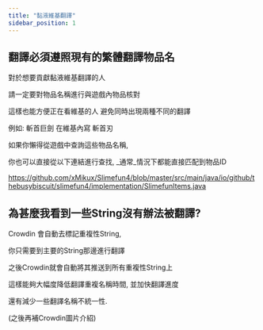 ```yaml
---
title: "黏液維基翻譯"
sidebar_position: 1
---
```


## 翻譯必須遵照現有的繁體翻譯物品名

對於想要貢獻黏液維基翻譯的人

請一定要對物品名稱進行與遊戲內物品核對

這樣也能方便正在看維基的人 避免同時出現兩種不同的翻譯

例如: 斬首巨劍 在維基內寫 斬首刃

如果你懶得從遊戲中查詢這些物品名稱,

你也可以直接從以下連結進行查找, _通常_情況下都能直接匹配到物品ID

<https://github.com/xMikux/Slimefun4/blob/master/src/main/java/io/github/thebusybiscuit/slimefun4/implementation/SlimefunItems.java>

## 為甚麼我看到一些String沒有辦法被翻譯?

Crowdin 會自動去標記重複性String,

你只需要到主要的String那邊進行翻譯

之後Crowdin就會自動將其推送到所有重複性String上

這樣能夠大幅度降低翻譯重複名稱時間, 並加快翻譯進度

還有減少一些翻譯名稱不統一性.

(之後再補Crowdin圖片介紹)
